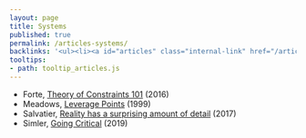 ```yaml
---
layout: page
title: Systems
published: true
permalink: /articles-systems/
backlinks: '<ul><li><a id="articles" class="internal-link" href="/articles/">Articles</a></li></ul>'
tooltips: 
- path: tooltip_articles.js
---
```


* Forte, [Theory of Constraints 101](https://fortelabs.co/blog/theory-of-constraints-101-table-of-contents/) (2016)
* Meadows, [Leverage Points](http://donellameadows.org/archives/leverage-points-places-to-intervene-in-a-system/) (1999)
* Salvatier, [Reality has a surprising amount of detail](http://johnsalvatier.org/blog/2017/reality-has-a-surprising-amount-of-detail) (2017)
* Simler, [Going Critical](https://meltingasphalt.com/going-critical/) (2019)
